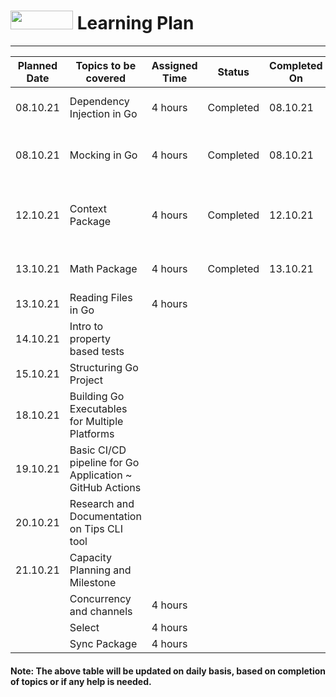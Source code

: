 # <img src="https://golang.org/lib/godoc/images/go-logo-blue.svg" width="100" height="30"> Learning Plan
---


|  Planned Date | Topics to be covered                                     | Assigned Time | Status | Completed On | Time Taken | Remarks |
|---------------|----------------------------------------------------------|---------------|--------|--------------|------------|---------|
| 08.10.21      | Dependency Injection in Go                               | 4 hours       |Completed      | 08.10.21 |4 hours            | More examples with Tdd        |
| 08.10.21      | Mocking in Go                                            | 4 hours       | Completed       |   08.10.21           |  4 hours          |    Mocking Techniques with examples.  |
| 12.10.21      | Context Package                                          | 4 hours       |  Completed      | 12.10.21             | 4 hours           |   Background, WithCancel, WithTimeout and examples.      |
| 13.10.21      | Math Package                                             | 4 hours       |   Completed   | 13.10.21              | 4 hours            |     Functions, examples, tdd    |
| 13.10.21      | Reading Files in Go                                      | 4 hours       |        |              |            |         |
| 14.10.21      | Intro to property based tests                            |               |        |              |            |         |
| 15.10.21      | Structuring Go Project                                   |               |        |              |            |         |
| 18.10.21      | Building Go Executables for Multiple Platforms           |               |        |              |            |         |
| 19.10.21      | Basic CI/CD pipeline for Go Application ~ GitHub Actions |               |        |              |            |         |
| 20.10.21      | Research and Documentation on Tips CLI tool              |               |        |              |            |         | 
| 21.10.21      | Capacity Planning and Milestone                          |               |        |              |            |         | 
|               | Concurrency and channels                                 | 4 hours       |        |              |            |         |
|               | Select                                                   | 4 hours       |        |              |            |         |
|               | Sync Package                                             | 4 hours       |        |              |            |         |



#### **Note:** The above table will be updated on daily basis, based on completion of topics or if any help is needed.

